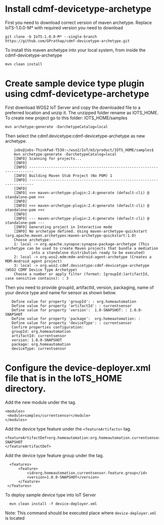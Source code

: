# Install cdmf-devicetype-archetype

First you need to download correct version of maven archetype. Replace IoTS-1.0.0-M* with required version you need to download 

    git clone -b IoTS-1.0.0-M* --single-branch https://github.com/GPrathap/cdmf-devicetype-archetype.git


To install this maven archetype into your local system, from inside the cdmf-devicetype-archetype

    mvn clean install

# Create sample device type plugin using cdmf-devicetype-archetype  

First download WOS2 IoT Server and copy the downloaded file to a preferred location and unzip it. The unzipped folder rename as IOTS_HOME.
To create new project go to this folder:  IOTS_HOME/samples
    
    mvn archetype:generate -DarchetypeCatalog=local
    
Then select the cdmf.devicetype:cdmf-devicetype-archetype as new archetype. 

        jobs@jobs-ThinkPad-T530:~/wso2/IoT/m3/product/IOTS_HOME/samples$ 
        mvn archetype:generate -DarchetypeCatalog=local
        [INFO] Scanning for projects...
        [INFO]                                                                         
        [INFO] ------------------------------------------------------------------------
        [INFO] Building Maven Stub Project (No POM) 1
        [INFO] ------------------------------------------------------------------------
        [INFO] 
        [INFO] >>> maven-archetype-plugin:2.4:generate (default-cli) @ standalone-pom >>>
        [INFO] 
        [INFO] <<< maven-archetype-plugin:2.4:generate (default-cli) @ standalone-pom <<<
        [INFO] 
        [INFO] --- maven-archetype-plugin:2.4:generate (default-cli) @ standalone-pom ---
        [INFO] Generating project in Interactive mode
        [INFO] No archetype defined. Using maven-archetype-quickstart (org.apache.maven.archetypes:maven-archetype-quickstart:1.0)
        Choose archetype:
        1: local -> org.apache.synapse:synapse-package-archetype (This archetype can be used to create Maven projects that bundle a mediation
                into a standalone distribution ready to be executed)
        2: local -> org.wso2.mdm:mdm-android-agent-archetype (Creates a MDM-Android agent project)
        3: local -> org.wso2.cdmf.devicetype:cdmf-devicetype-archetype (WSO2 CDMF Device Type Archetype)
        Choose a number or apply filter (format: [groupId:]artifactId, case sensitive contains): : 3


 Then you need to provide groupId, artifactId, version, packaging, name of your device type and name for sensor as shown below.
 
       Define value for property 'groupId': : org.homeautomation              
       Define value for property 'artifactId': : currentsensor
       Define value for property 'version':  1.0-SNAPSHOT: : 1.0.0-SNAPSHOT
       Define value for property 'package':  org.homeautomation: : 
       Define value for property 'deviceType': : currentsensor
       Confirm properties configuration:
       groupId: org.homeautomation
       artifactId: currentsensor
       version: 1.0.0-SNAPSHOT
       package: org.homeautomation
       deviceType: currentsensor



# Configure the device-deployer.xml file that is in the IoTS_HOME directory.

Add the new module under the <modules> tag.

    <modules>
     <module>samples/currentsensor</module>
    </modules>

Add the device type feature under the `<featureArtifacts>` tag.

    <featureArtifactDef>org.homeautomation:org.homeautomation.currentsensor.feature:1.0.0-SNAPSHOT
    </featureArtifactDef>


Add the device type feature group under the <features> tag.
          
      <features>
          <feature>
              <id>org.homeautomation.currentsensor.feature.group</id>
              <version>1.0.0-SNAPSHOT</version>
          </feature>
     </features>


To deploy sample device type into IoT Server

      mvn clean install -f device-deployer.xml
      
Note: This command should be executed place where `device-deployer.xml` is located  
